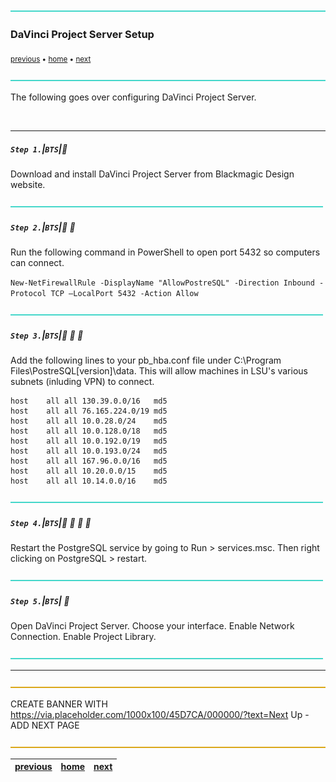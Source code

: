 ![](../images/line3.png)

### DaVinci Project Server Setup

<sub>[previous](../) • [home](../README.md) • [next](../)</sub>

![](../images/line3.png)

The following goes over configuring DaVinci Project Server.

<br>

---


##### `Step 1.`\|`BTS`|:small_blue_diamond:

Download and install DaVinci Project Server from Blackmagic Design website. 

![](../images/line2.png)

##### `Step 2.`\|`BTS`|:small_blue_diamond: :small_blue_diamond: 

Run the following command in PowerShell to open port 5432 so computers can connect.

`New-NetFirewallRule -DisplayName "AllowPostreSQL" -Direction Inbound -Protocol TCP –LocalPort 5432 -Action Allow`

![](../images/line2.png)

##### `Step 3.`\|`BTS`|:small_blue_diamond: :small_blue_diamond: :small_blue_diamond:

Add the following lines to your pb_hba.conf file under C:\Program Files\PostreSQL\[version]\data. This will allow machines in LSU's various subnets (inluding VPN) to connect.

```
host	all	all	130.39.0.0/16	md5
host	all	all	76.165.224.0/19	md5
host	all	all	10.0.28.0/24	md5
host	all	all	10.0.128.0/18	md5
host	all	all	10.0.192.0/19	md5
host	all	all	10.0.193.0/24	md5
host	all	all	167.96.0.0/16	md5
host	all	all	10.20.0.0/15	md5
host	all	all	10.14.0.0/16	md5
```

![](../images/line2.png)

##### `Step 4.`\|`BTS`|:small_blue_diamond: :small_blue_diamond: :small_blue_diamond: :small_blue_diamond:

Restart the PostgreSQL service by going to Run > services.msc. Then right clicking on PostgreSQL > restart.

![](../images/line2.png)

##### `Step 5.`\|`BTS`| :small_orange_diamond:

Open DaVinci Project Server. Choose your interface. Enable Network Connection. Enable Project Library.

![](../images/line2.png)

___


![](../images/line.png)

CREATE BANNER WITH https://via.placeholder.com/1000x100/45D7CA/000000/?text=Next Up - ADD NEXT PAGE

![](../images/line.png)

| [previous](../)| [home](../README.md) | [next](../)|
|---|---|---|

